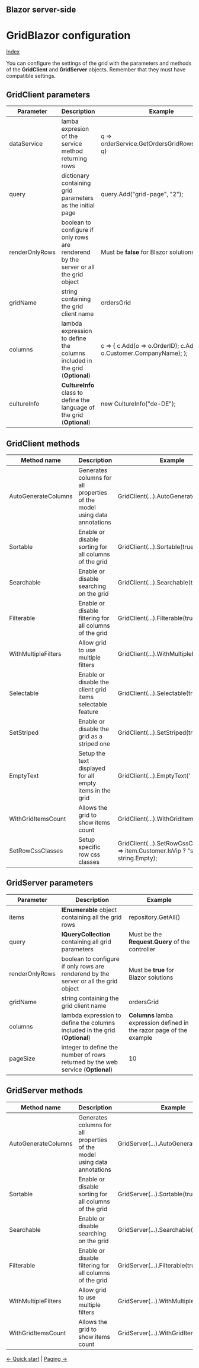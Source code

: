 ## Blazor server-side

# GridBlazor configuration

[Index](Documentation.md) 

You can configure the settings of the grid with the parameters and methods of the **GridClient** and **GridServer** objects. Remember that they must have compatible settings.
 
## GridClient parameters

Parameter | Description | Example
--------- | ----------- | -------
dataService | lamba expresion of the service method returning rows | q => orderService.GetOrdersGridRows(columns, q)
query | dictionary containing grid parameters as the initial page | query.Add("grid-page", "2");
renderOnlyRows | boolean to configure if only rows are renderend by the server or all the grid object | Must be **false** for Blazor solutions
gridName | string containing the grid client name  | ordersGrid
columns | lambda expression to define the columns included in the grid (**Optional**) | c => { c.Add(o => o.OrderID); c.Add(o => o.Customer.CompanyName); };
cultureInfo | **CultureInfo** class to define the language of the grid (**Optional**) | new CultureInfo("de-DE");

## GridClient methods

Method name | Description | Example
----------- | ----------- | -------
AutoGenerateColumns | Generates columns for all properties of the model using data annotations | GridClient<Order>(...).AutoGenerateColumns();
Sortable | Enable or disable sorting for all columns of the grid | GridClient<Order>(...).Sortable(true);
Searchable | Enable or disable searching on the grid | GridClient<Order>(...).Searchable(true, true);
Filterable | Enable or disable filtering for all columns of the grid | GridClient<Order>(...).Filterable(true);
WithMultipleFilters | Allow grid to use multiple filters | GridClient<Order>(...).WithMultipleFilters();
Selectable | Enable or disable the client grid items selectable feature | GridClient<Order>(...).Selectable(true);
SetStriped | Enable or disable the grid as a striped one | GridClient<Order>(...).SetStriped(true);
EmptyText | Setup the text displayed for all empty items in the grid | GridClient<Order>(...).EmptyText(' - ');
WithGridItemsCount | Allows the grid to show items count | GridClient<Order>(...).WithGridItemsCount();
SetRowCssClasses | Setup specific row css classes | GridClient<Order>(...).SetRowCssClasses(item => item.Customer.IsVip ? "success" : string.Empty);

## GridServer parameters

Parameter | Description | Example
--------- | ----------- | -------
items | **IEnumerable<T>** object containing all the grid rows | repository.GetAll()
query | **IQueryCollection** containing all grid parameters | Must be the **Request.Query** of the controller
renderOnlyRows | boolean to configure if only rows are renderend by the server or all the grid object | Must be **true** for Blazor solutions
gridName | string containing the grid client name  | ordersGrid
columns | lambda expression to define the columns included in the grid (**Optional**) | **Columns** lamba expression defined in the razor page of the example
pageSize | integer to define the number of rows returned by the web service (**Optional**) | 10

## GridServer methods

Method name | Description | Example
----------- | ----------- | -------
AutoGenerateColumns | Generates columns for all properties of the model using data annotations | GridServer<Order>(...).AutoGenerateColumns();
Sortable | Enable or disable sorting for all columns of the grid | GridServer<Order>(...).Sortable(true);
Searchable | Enable or disable searching on the grid | GridServer<Order>(...).Searchable(true, true);
Filterable | Enable or disable filtering for all columns of the grid | GridServer<Order>(...).Filterable(true);
WithMultipleFilters | Allow grid to use multiple filters | GridServer<Order>(...).WithMultipleFilters();
WithGridItemsCount | Allows the grid to show items count | GridServer<Order>(...).WithGridItemsCount();


[<- Quick start](Quick_start.md) | [Paging ->](Paging.md)